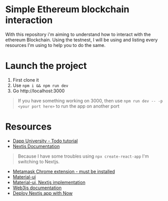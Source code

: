 # Simple Ethereum blockchain interaction
With this repository i'm aiming to understand how to interact with the ethereum Blockchain. Using the testnest, I will be using and listing every resources I'm using to help you to do the same.

# Launch the project
1. First clone it
2. Use `npm i && npm run dev`
3. Go http://localhost:3000
> If you have something working on 3000, then use `npm run dev -- -p <your port here>` to run the app on another port

# Resources
- [Dapp University - Todo tutorial](https://youtu.be/AiWkkj8lSTc)
- [Nextjs Documentation](https://nextjs.org/docs)
> Because I have some troubles using `npx create-react-app` I'm switching to Nextjs.
- [Metamask Chrome extension - must be installed](https://chrome.google.com/webstore/detail/metamask/nkbihfbeogaeaoehlefnkodbefgpgknn/related)
- [Material-ui](https://material-ui.com)
- [Material-ui, Nextjs implementation](https://github.com/mui-org/material-ui/tree/master/examples/nextjs)
- [Web3js documentation](https://web3js.readthedocs.io/en/1.0/getting-started.html)
- [Deploy Nextjs app with Now](https://zeit.co/guides/deploying-nextjs-with-now/)